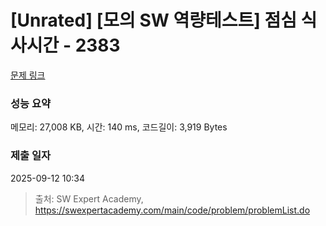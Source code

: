 # [Unrated] [모의 SW 역량테스트] 점심 식사시간 - 2383 

[문제 링크](https://swexpertacademy.com/main/code/problem/problemDetail.do?contestProbId=AV5-BEE6AK0DFAVl) 

### 성능 요약

메모리: 27,008 KB, 시간: 140 ms, 코드길이: 3,919 Bytes

### 제출 일자

2025-09-12 10:34



> 출처: SW Expert Academy, https://swexpertacademy.com/main/code/problem/problemList.do